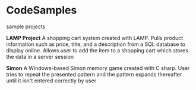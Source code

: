 # CodeSamples
sample projects

**LAMP Project**
A shopping cart system created with LAMP. Pulls product information such as price, title, and a description from a SQL database to display online.
Allows user to add the item to a shopping cart which stores the data in a server session

**Simon**
A Windows-based Simon memory game created with C sharp.
User tries to repeat the presented pattern and the pattern expands thereafter until it isn't entered correctly by user
